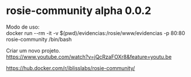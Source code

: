 # rosie-community alpha 0.0.2

Modo de uso:<br>
docker run --rm -it -v $(pwd)/evidencias:/rosie/www/evidencias -p 80:80 rosie-community /bin/bash

Criar um novo projeto.<br>
https://www.youtube.com/watch?v=jQcRzaFOXr8&feature=youtu.be

https://hub.docker.com/r/iblisslabs/rosie-community/
